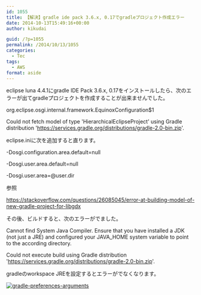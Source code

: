 ```yaml
---
id: 1055
title: 【解決】gradle ide pack 3.6.x, 0.17でgradleプロジェクト作成エラー
date: 2014-10-13T15:49:16+00:00
author: kikudai

guid: /?p=1055
permalink: /2014/10/13/1055
categories:
  - Tec
tags:
  - AWS
format: aside
---
```

eclipse luna 4.4.1にgradle IDE Pack 3.6.x, 0.17をインストールしたら、次のエラーが出てgradleプロジェクトを作成することが出来ませんでした。

org.eclipse.osgi.internal.framework.EquinoxConfiguration$1
  
Could not fetch model of type 'HierarchicalEclipseProject' using Gradle distribution 'https://services.gradle.org/distributions/gradle-2.0-bin.zip'.

eclipse.iniに次を追加すると直ります。<!--more-->

-Dosgi.configuration.area.default=null
  
-Dosgi.user.area.default=null
  
-Dosgi.user.area=@user.dir

参照

https://stackoverflow.com/questions/26085045/error-at-building-model-of-new-gradle-project-for-libgdx

その後、ビルドすると、次のエラーがでました。

Cannot find System Java Compiler. Ensure that you have installed a JDK (not just a JRE) and configured your JAVA_HOME system variable to point to the according directory.
  
Could not execute build using Gradle distribution 'https://services.gradle.org/distributions/gradle-2.0-bin.zip'.

gradleのworkspace JREを設定するとエラーがでなくなります。

<a title="gradle-preferences-arguments" href="https://www.flickr.com/photos/125776803@N07/15526074672" rel="nofollow"><img src="https://farm4.staticflickr.com/3943/15526074672_5abea2b6ef.jpg" alt="gradle-preferences-arguments" class="alignnone " /></a>